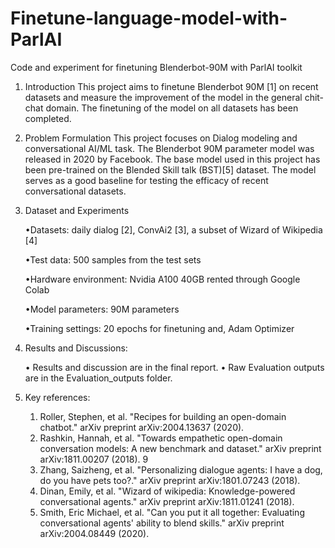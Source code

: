 # Finetune-language-model-with-ParlAI
Code and experiment for finetuning Blenderbot-90M with ParlAI toolkit

1. Introduction
This project aims to finetune Blenderbot 90M [1] on recent datasets and measure the improvement of the model in the general chit-chat domain. The finetuning of the model on all datasets has been completed.

2. Problem Formulation
This project focuses on Dialog modeling and conversational AI/ML task. The Blenderbot 90M parameter model was released in 2020 by Facebook. The base model used in this project has been pre-trained on the Blended Skill talk (BST)[5] dataset. The model serves as a good baseline for testing the efficacy of recent conversational datasets.

4. Dataset and Experiments
   
    •Datasets: daily dialog [2], ConvAi2 [3], a subset of Wizard of Wikipedia [4]

    •Test data: 500 samples from the test sets

    •Hardware environment: Nvidia A100 40GB rented through Google Colab

    •Model parameters: 90M parameters

    •Training settings: 20 epochs for finetuning and, Adam Optimizer

5. Results and Discussions:
   
    • Results and discussion are in the final report.
    • Raw Evaluation outputs are in the Evaluation_outputs folder.
7. Key references:
   
    1. Roller, Stephen, et al. "Recipes for building an open-domain chatbot." arXiv preprint arXiv:2004.13637 (2020).
    2. Rashkin, Hannah, et al. "Towards empathetic open-domain conversation models: A new benchmark and dataset." arXiv preprint arXiv:1811.00207 (2018).
9
    3. Zhang, Saizheng, et al. "Personalizing dialogue agents: I have a dog, do you have pets too?." arXiv preprint arXiv:1801.07243 (2018).
    4. Dinan, Emily, et al. "Wizard of wikipedia: Knowledge-powered conversational agents." arXiv preprint arXiv:1811.01241 (2018).
    5. Smith, Eric Michael, et al. "Can you put it all together: Evaluating conversational agents' ability to blend skills." arXiv preprint arXiv:2004.08449 (2020).
